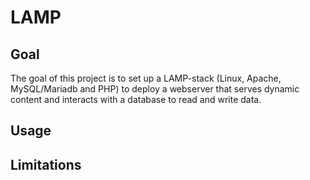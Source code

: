 # LAMP

## Goal
The goal of this project is to set up a LAMP-stack (Linux, Apache, MySQL/Mariadb and PHP) to deploy a webserver that serves dynamic content and interacts with a database to read and write data.
## Usage

## Limitations